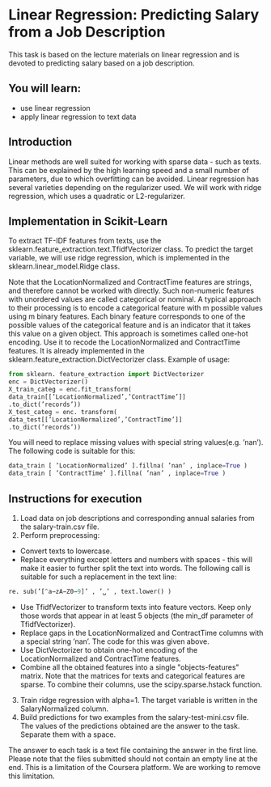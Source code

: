 # Linear Regression: Predicting Salary from a Job Description

This task is based on the lecture materials on linear regression and is devoted to predicting salary based on a job description.

## You will learn:

- use linear regression
- apply linear regression to text data

## Introduction

Linear methods are well suited for working with sparse data - such as texts. This can be explained by the
high learning speed and a small number of parameters, due to which overfitting can be avoided.
Linear regression has several varieties depending on the
regularizer used. We will work with ridge regression, which uses a quadratic or L2-regularizer.

## Implementation in Scikit-Learn

To extract TF-IDF features from texts, use the
sklearn.feature_extraction.text.TfidfVectorizer class.
To predict the target variable, we will use ridge regression, which is implemented in the sklearn.linear_model.Ridge class.

Note that the LocationNormalized and ContractTime features
are strings, and therefore cannot be worked with directly. Such non-numeric features with unordered values ​​are called categorical or nominal. A typical approach to their processing is to encode a categorical feature with m possible values
using m binary features. Each binary feature corresponds to one of the possible values ​​of the categorical feature and is an indicator that it takes this value on a given object. This approach is sometimes called one-hot encoding. Use it to recode the LocationNormalized and
ContractTime features. It is already implemented in the sklearn.feature_extraction.DictVectorizer class.
Example of usage:

```Python
from sklearn. feature_extraction import DictVectorizer
enc = DictVectorizer()
X_train_categ = enc.fit_transform(
data_train[[’LocationNormalized’,’ContractTime’]]
.to_dict(’records’))
X_test_categ = enc. transform(
data_test[[’LocationNormalized’,’ContractTime’]]
.to_dict(’records’))
```
You will need to replace missing values ​​with special string values ​​(e.g. ’nan’). The following code is suitable for this:

```Python
data_train [ ’LocationNormalized’ ].fillna( ’nan’ , inplace=True )
data_train [ ’ContractTime’ ].fillna( ’nan’ , inplace=True )
```
## Instructions for execution

1. Load data on job descriptions and corresponding annual salaries from the salary-train.csv file.
2. Perform preprocessing:
- Convert texts to lowercase.
- Replace everything except letters and numbers with spaces - this will make it easier to further split the text into words. The following call is suitable for such a replacement in the
text line:

```Python
re. sub(’[^a−zA−Z0−9]’ , ’␣’ , text.lower() )
```
- Use TfidfVectorizer to transform texts into feature vectors. Keep only those words that appear in at least 5 objects (the min_df parameter of TfidfVectorizer).
- Replace gaps in the LocationNormalized and ContractTime columns
with a special string ’nan’. The code for this was given above.
- Use DictVectorizer to obtain one-hot encoding of the LocationNormalized and ContractTime features.
- Combine all the obtained features into a single "objects-features" matrix. Note that the matrices for texts and categorical features are sparse. To combine their columns, use the scipy.sparse.hstack function.
3. Train ridge regression with alpha=1. The target variable is written in the SalaryNormalized column.
4. Build predictions for two examples from the salary-test-mini.csv file.
The values ​​of the predictions obtained are the answer to the task. Separate them with a space.

The answer to each task is a text file containing the answer in the first line. Please note that the files submitted should not contain an empty line at the end. This is a limitation of the Coursera platform. We are working to remove this
limitation.